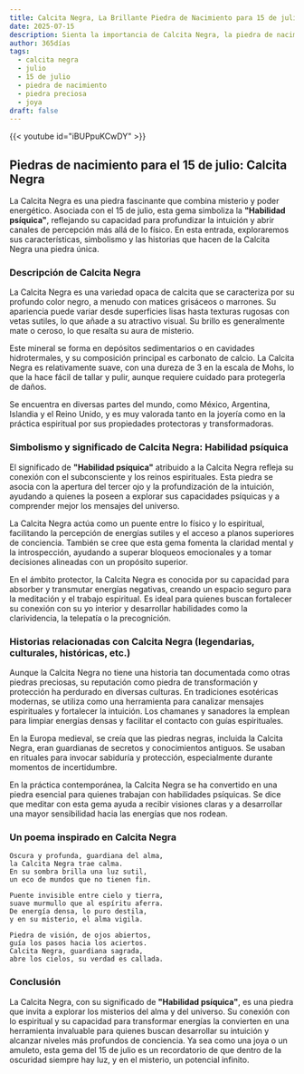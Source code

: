 ```yaml
---
title: Calcita Negra, La Brillante Piedra de Nacimiento para 15 de julio
date: 2025-07-15
description: Sienta la importancia de Calcita Negra, la piedra de nacimiento de 15 de julio que simboliza Habilidad psíquica. Deje que su belleza y significado iluminen su día.
author: 365días
tags:
  - calcita negra
  - julio
  - 15 de julio
  - piedra de nacimiento
  - piedra preciosa
  - joya
draft: false
---
```


{{< youtube id="iBUPpuKCwDY" >}}

## Piedras de nacimiento para el 15 de julio: Calcita Negra

La Calcita Negra es una piedra fascinante que combina misterio y poder energético. Asociada con el 15 de julio, esta gema simboliza la **"Habilidad psíquica"**, reflejando su capacidad para profundizar la intuición y abrir canales de percepción más allá de lo físico. En esta entrada, exploraremos sus características, simbolismo y las historias que hacen de la Calcita Negra una piedra única.

### Descripción de Calcita Negra

La Calcita Negra es una variedad opaca de calcita que se caracteriza por su profundo color negro, a menudo con matices grisáceos o marrones. Su apariencia puede variar desde superficies lisas hasta texturas rugosas con vetas sutiles, lo que añade a su atractivo visual. Su brillo es generalmente mate o ceroso, lo que resalta su aura de misterio.

Este mineral se forma en depósitos sedimentarios o en cavidades hidrotermales, y su composición principal es carbonato de calcio. La Calcita Negra es relativamente suave, con una dureza de 3 en la escala de Mohs, lo que la hace fácil de tallar y pulir, aunque requiere cuidado para protegerla de daños.

Se encuentra en diversas partes del mundo, como México, Argentina, Islandia y el Reino Unido, y es muy valorada tanto en la joyería como en la práctica espiritual por sus propiedades protectoras y transformadoras.

### Simbolismo y significado de Calcita Negra: Habilidad psíquica

El significado de **"Habilidad psíquica"** atribuido a la Calcita Negra refleja su conexión con el subconsciente y los reinos espirituales. Esta piedra se asocia con la apertura del tercer ojo y la profundización de la intuición, ayudando a quienes la poseen a explorar sus capacidades psíquicas y a comprender mejor los mensajes del universo.

La Calcita Negra actúa como un puente entre lo físico y lo espiritual, facilitando la percepción de energías sutiles y el acceso a planos superiores de conciencia. También se cree que esta gema fomenta la claridad mental y la introspección, ayudando a superar bloqueos emocionales y a tomar decisiones alineadas con un propósito superior.

En el ámbito protector, la Calcita Negra es conocida por su capacidad para absorber y transmutar energías negativas, creando un espacio seguro para la meditación y el trabajo espiritual. Es ideal para quienes buscan fortalecer su conexión con su yo interior y desarrollar habilidades como la clarividencia, la telepatía o la precognición.

### Historias relacionadas con Calcita Negra (legendarias, culturales, históricas, etc.)

Aunque la Calcita Negra no tiene una historia tan documentada como otras piedras preciosas, su reputación como piedra de transformación y protección ha perdurado en diversas culturas. En tradiciones esotéricas modernas, se utiliza como una herramienta para canalizar mensajes espirituales y fortalecer la intuición. Los chamanes y sanadores la emplean para limpiar energías densas y facilitar el contacto con guías espirituales.

En la Europa medieval, se creía que las piedras negras, incluida la Calcita Negra, eran guardianas de secretos y conocimientos antiguos. Se usaban en rituales para invocar sabiduría y protección, especialmente durante momentos de incertidumbre.

En la práctica contemporánea, la Calcita Negra se ha convertido en una piedra esencial para quienes trabajan con habilidades psíquicas. Se dice que meditar con esta gema ayuda a recibir visiones claras y a desarrollar una mayor sensibilidad hacia las energías que nos rodean.

### Un poema inspirado en Calcita Negra

```
Oscura y profunda, guardiana del alma,  
la Calcita Negra trae calma.  
En su sombra brilla una luz sutil,  
un eco de mundos que no tienen fin.  

Puente invisible entre cielo y tierra,  
suave murmullo que al espíritu aferra.  
De energía densa, lo puro destila,  
y en su misterio, el alma vigila.  

Piedra de visión, de ojos abiertos,  
guía los pasos hacia los aciertos.  
Calcita Negra, guardiana sagrada,  
abre los cielos, su verdad es callada.  
```

### Conclusión

La Calcita Negra, con su significado de **"Habilidad psíquica"**, es una piedra que invita a explorar los misterios del alma y del universo. Su conexión con lo espiritual y su capacidad para transformar energías la convierten en una herramienta invaluable para quienes buscan desarrollar su intuición y alcanzar niveles más profundos de conciencia. Ya sea como una joya o un amuleto, esta gema del 15 de julio es un recordatorio de que dentro de la oscuridad siempre hay luz, y en el misterio, un potencial infinito.